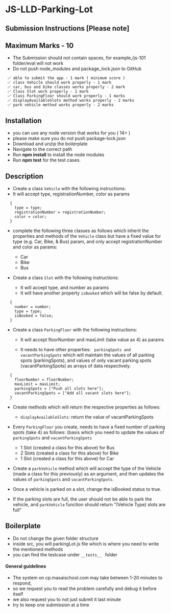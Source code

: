 # JS-LLD-Parking-Lot

## Submission Instructions [Please note]

## Maximum Marks - 10

- The Submission should not contain spaces, for example,/js-101 folder/eval will not work
- Do not push node_modules and package_lock.json to GitHub

```
 ✅ able to submit the app - 1 mark ( minimum score )
 ✅ class Vehicle should work properly - 1 mark
 ✅ car, bus and bike classes works properly - 2 mark
 ✅ Class Slot work properly - 1 mark
 ✅ Class ParkingFloor should work properly - 1 marks
 ✅ displayAvailableSlots method works properly - 2 marks
 ✅ park vehicle method works properly - 2 marks

```

## Installation

- you can use any node version that works for you ( 14+ )
- please make sure you do not push package-lock.json
- Download and unzip the boilerplate
- Navigate to the correct path
- Run **npm install** to install the node modules
- Run **npm test** for the test cases.

## Description

- Create a class `Vehicle` with the following instructions:
- It will accept type, registrationNumber, color as params

```
  {
    type = type;
    registrationNumber = registrationNumber;
    color = color;
  }
```

- complete the following three classes as follows which inherit the properties and methods of the `Vehicle` class but have a fixed value for type (e.g. Car, Bike, & Bus) param, and only accept registrationNumber and color as params:

  - Car
  - Bike
  - Bus

- Create a class `Slot` with the following instructions:

  - It will accept type, and number as params
  - It will have another property `isBooked` which will be false by default.

```
  {
    number = number;
    type = type;
    isBooked = false;
  }
```

- Create a class `ParkingFloor` with the following instructions:

  - It will accept floorNumber and maxLimit (take value as 4) as params

  - It needs to have other properties: ` parkingSpots and vacantParkingSpots` which will maintain the values of all parking spots (parkingSpots), and values of only vacant parking spots (vacantParkingSpots) as arrays of data respectively.

```
  {
    floorNumber = floorNumber;
    maxLimit = maxLimit;
    parkingSpots = ["Push all slots here"];
    vacantParkingSpots = ["Add all vacant slots here"];
  }
```

- Create methods which will return the respective properties as follows:

  - `displayAvailableSlots`: return the value of vacantParkingSpots

- Every `ParkingFloor` you create, needs to have a fixed number of parking spots (take 4) as follows: (basis which you need to update the values of `parkingSpots` and `vacantParkingSpots`

  - 1 Slot (created a class for this above) for Bus
  - 2 Slots (created a class for this above) for Bike
  - 1 Slot (created a class for this above) for Car

- Create a `parkVehicle` method which will accept the type of the Vehicle (made a class for this previously) as an argument, and then updates the values of `parkingSpots` and `vacantParkingSpots`.

- Once a vehicle is parked on a slot, change the isBooked status to true.

- If the parking slots are full, the user should not be able to park the vehicle, and `parkVehicle` function should return "(Vehicle Type) slots are full"

## Boilerplate

- Do not change the given folder structure
- inside src, you will parkingLot.js file which is where you need to write the mentioned methods
- you can find the testcase under `__tests__ ` folder

#### General guidelines

- The system on cp.masaischool.com may take between 1-20 minutes to respond,
- so we request you to read the problem carefully and debug it before itself
- we also request you to not just submit it last minute
- try to keep one submission at a time
